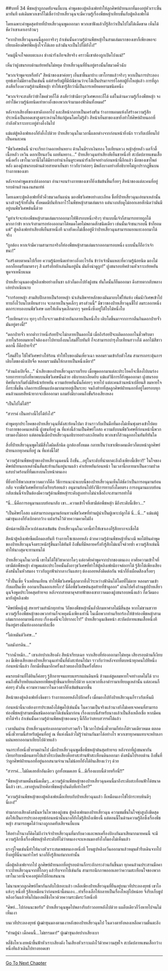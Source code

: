 ##บทที่ 34 พืชหญ้าถูกกดทับจนบี้แบน
คำพูดของตู้หลิงเฟยทำให้ลูกศิษย์ฝ่ายนอกที่มองอยู่หัวเราะขึ้นมาทันที แต่เดิมพวกเขาก็ไม่เชื่อว่าป๋ายเสี่ยวฉุนจะมีความรู้เรื่องพืชหญ้าเทียบชั้นกับตู้หลิงเฟยได้

โดยเฉพาะคำพูดสุดท้ายที่ป๋ายเสี่ยวฉุนพูดออกมา พวกเขาฟังแล้วก็รู้สึกว่าเป็นไปไม่ได้เด็ดขาด เห็นได้ชัดว่าเขาเดาเอาล้วนๆ

“หากป๋ายเสี่ยวฉุนคนนี้ดูออกจริงๆ ถ้าเช่นนั้นความรู้ด้านพืชหญ้าในสามเล่มแรกของเขาก็เพียงพอจะเทียบเคียงศิษย์พี่หญิงโจวได้เลย แล้วมันจะเป็นไปได้ยังไง!”

“คนผู้นี้จงใจตลบตะแลง ช่างน่ารังเกียจเสียจริง คราวนี้เขาต้องถูกเปิดโปงแน่!”

เห็นว่าฝูงชนรอบด้านเย้ยหยันไม่หยุด ป๋ายเสี่ยวฉุนที่ยืนอยู่ตรงนั้นก็ขมวดคิ้วฉับ

“พวกเจ้าพูดจบหรือยัง” สีหน้าของเขาค่อยๆ เย็นชาขึ้นมาบ้าง เขาโกรธแล้วจริงๆ หากเป็นการประลองยุทธ์เขาไม่มีทางเป็นเช่นนี้ แต่สำหรับผู้ที่มีปณิธานว่าจะได้เป็นปรมาจารย์โอสถผู้ยิ่งใหญ่แล้ว การที่ถูกสงสัยเรื่องความรู้ด้านพืชหญ้า ทำให้เขารู้สึกว่านี่เป็นการเหยียดหยามชนิดหนึ่ง

“พวกเจ้าจะสงสัยว่าข้าโชคช่วยก็ได้ สงสัยว่าข้ามีอาวุธวิเศษเยอะก็ได้ แต่ในด้านความรู้เรื่องพืชหญ้า จงอย่าใช้ความรู้น้อยนิดเท่าหางอึ่งของพวกเจ้ามามองฟ้าดินทั้งหมด!”

หลังจากเสียงที่ของเขาดังออกไป และสีหน้ากลายเป็นเคร่งขรึม ร่างกายผอมแห้งก็สร้างความรู้สึกประหนึ่งเป็นยอดเขาสูงตระหง่านให้แก่ผู้คนโดยไม่รู้ตัว สีหน้าเย็นชาของเขายิ่งทำให้ศิษย์ฝ่ายนอกที่กำลังหัวเราะเยาะอยู่ต่างอึ้งงันไป

แม้แต่ตู้หลิงเฟยเองก็ยังอึ้งไปด้วย ป๋ายเสี่ยวฉุนในเวลานี้แตกต่างจากก่อนหน้ายิ่งนัก ราวกับเปลี่ยนไปเป็นคนละคน

“พืชวิเศษต้นนี้ น่าจะเรียกว่าดอกหยินหยาง ด้านในมีรากเงินทอง ใบเทียนหวง หญ้าสุ่ยหลัว ผลจิ่วตี้ เนื้อหลัว เหวิน ดอกเปียนอวิ๋น ผลหันหยาง...” ป๋ายเสี่ยวฉุนทำเสียงหึเย็นชาหนึ่งที สะบัดปลายแขนเสื้อหนึ่งครั้ง เขาในเวลานี้ไม่ได้มีทางท่าน่าเอ็นดูระคนน่ารังเกียจอย่างก่อนหน้านี้อีกแล้ว มือของเขาไพล่หลัง มองฝูงชนรอบด้านด้วยสายตาเย็นชา ราวกับว่าค่อยๆ มีพลังบางอย่างที่อธิบายไม่ถูกปรากฏขึ้นบนร่างกายของเขา

หลังจากคำพูดเขาเปล่งออกมา อำนาจบนร่างกายของเขาก็ยิ่งเข้มข้นขึ้นเรื่อยๆ สีหน้าของแต่ละคนที่อยู่รอบด้านล้วนฉงนสนเท่ห์

โดยเฉพาะตู้หลิงเฟยที่หัวคิ้วขมวดกันแน่น มองพืชวิเศษอย่างละเอียด ชื่อที่ป๋ายเสี่ยวฉุนเอ่ยมาเหล่านั้น นางล้วนรู้จักทั้งสิ้น ทั้งหมดมีบันทึกเอาไว้ในพืชหญ้าสามเล่มแรก แต่นางกลับดูไม่ออกเลยสักนิดว่ามันมีอยู่บนพืชวิเศษต้นนี้ด้วย

“ดูท่าเจ้าจะท่องพืชหญ้าสามเล่มแรกออกมาให้ฟังรอบหนึ่งจริงๆ ทำแบบนี้เจ้าก็สามารถทายถูกได้มากกว่าข้า หากเจ้าสามารถท่องออกมาได้หมดโดยไม่พลาดสักชนิดเดียว เช่นนั้นเจ้าชนะรอบนี้ ข้าก็ยอมแพ้” ตู้หลิงเฟยทำเสียงหึเย็นชาหนึ่งที นางยังคงไม่เชื่ออยู่ดีว่าป๋ายเสี่ยวฉุนสามารถแยกแยะออกมาได้จริง

“ถูกต้อง หากเจ้ามีความสามารถจริงก็ท่องพืชหญ้าสามเล่มแรกออกมารอบหนึ่ง แบบนั้นก็ถือว่าเจ้าชนะ!”

“แสร้งตบตาคนไปเรื่อย ความรู้น้อยนิดเท่าหางอึ่งอะไรกัน ข้าว่าเจ้านั่นแหละที่ความรู้น้อยนิด มองไม่ออกก็ยอมรับมาตรงๆ สิ แสร้งยึกยักเล่นลิ้นอยู่นั่น มันยิ่งน่าดูถูก!” ฝูงชนรอบทิศล้วนหัวเราะเย้ยหยัน พูดจาเหน็บแนม

ป๋ายเสี่ยวฉุนมองตู้หลิงเฟยอย่างเย็นชา แล้วก็มองไปยังฝูงชน ทันใดนั้นก็ยิ้มออกมา ดึงสายตากลับพลางเอ่ยปากเนิบนาบ

“รากร้อยหญ้า สามสิบปีกลายเป็นร้อยหญ้า นำเส้นชีพจรหลักของมันมาอบไฟให้แห้ง เพิ่มน้ำวิเศษเข้าไป ทาบกิ่งไว้บนใบเทียนฮวาง จะกลายเป็นจุดเล็กๆ ตรงส่วนนี้” มีขวาของป๋ายเสี่ยวฉุนชี้ไป ลมระลอกหนึ่งตกกระทบลงบนพืชวิเศษ เผยให้เห็นจุดเล็กมากๆ จุดหนึ่งซึ่งอยู่ใต้ใบไม้หนึ่งใบ

“ใบเทียนฮวาง ทุกๆ เก้าใบจะรวมเข้าด้วยกันกลายเป็นหนึ่งใบ เติบโตขึ้นมาจากการกลืนกินดอกป๋ายจั๋ว มันอยู่ตรงนี้!”

“ดอกป๋ายจั๋ว หากต่ำกว่าหนึ่งร้อยปีจะไม่กลายเป็นดอกไม้ เมื่อถึงร้อยปีจะผลิดอกออกในชั่วพริบตา ภายในร้อยลมหายใจต้องเอาไปทาบกิ่งบนโสมสี่ใบทันที ก็จะสามารถบำรุงใบเทียนฮวางได้ ดอกไม้สีขาวดอกนี้ ก็คือป๋ายจั๋ว!”

“โสมสี่ใบ ใช้ไฟวิเศษย่างให้ร้อน ทำให้ใบของมันเหี่ยวเฉา หลอมรวมเข้ากับตัวโสม สามารถกระตุ้นการเติบโตของผิงเป้ยจื่อ หลอมรวมมันให้กลายเป็นหนึ่งเดียว!”

“ส่วนผิงเป้ยจื่อ...” น้ำเสียงของป๋ายเสี่ยวฉุนราบเรียบ เมื่อพูดออกมาแต่ละประโยคก็จะชี้ลงไปบนร่องรอยการทาบกิ่งที่หาพบบนพืชวิเศษนั้นด้วย อธิบายละเอียดยิบ แม้แต่วิธีการก็ยังพูดออกมา ฝูงชนรอบทิศที่แรกเริ่มยังมีสีหน้าเย้ยหยัน ความเย้ยหยันนั้นก็ค่อยๆ หายไป แต่ละคนล้วนหน้าเปลี่ยนสี ลมหายใจถี่กระชั้นขึ้น เกิดการเปลี่ยนแปลงมากมายอยู่เป็นระยะ จนถึงท้ายที่สุดลูกศิษย์ฝ่ายนอกที่อยู่โดยรอบทุกคนล้วนเผยสีหน้ายากจะเชื่อออกมา แถมยังมีบางคนถึงขั้นร้องเสียงหลง

“เป็นไปไม่ได้!!”

“สวรรค์ เป็นอย่างนี้ไปได้ยังไง!”

คำพูดทุกประโยคของป๋ายเสี่ยวฉุนที่ดังสะท้อนไปมา ล้วนราวกับเป็นมือที่มองไม่เห็นพุ่งตรงเข้าไปตบร่างกายของคนเหล่านี้ ฝูงชนที่อยู่ ณ ที่แห่งนี้ล้วนเป็นศิษย์โอสถ ความลับบนพืชวิเศษที่ก่อนหน้านี้พวกเขามองไม่ออก แต่ตอนนี้เมื่อป๋ายเสี่ยวฉุนอธิบายอย่างละเอียดยิบ พวกเขาก็ล้วนดูออกในทันทีทันใด

สิ่งที่ป๋ายเสี่ยวฉุนพูดไม่มีสิ่งใดผิดสักนิด ถูกต้องทั้งหมด กลายเป็นว่าเขาเพียงคนเดียวก็ตบหน้าลูกศิษย์ฝ่ายนอกทุกคนที่อยู่ ณ ที่แห่งนี้ได้!

‘ความรู้ด้านพืชหญ้าของป๋ายเสี่ยวฉุนคนนี้ ถึงขั้น...อยู่ในระดับที่น่าตกตะลึงถึงเพียงนี้เชียว!!’ ในใจของศิษย์ฝ่ายนอกเหล่านั้นสั่นสะท้านกันอยู่นานแล้ว คำเย้ยหยันก่อนหน้า ในเวลานี้กลายมาเป็นความปวดแสบปวดร้อนที่ทิ่มแทงบนใบหน้าตนเอง

ที่ยิ่งทำให้พวกเขาหวาดผวาก็คือ วิธีการแนะนำแบบนี้ของป๋ายเสี่ยวฉุนเห็นได้ชัดว่าเป็นการอนุมานย้อนกลับ จากพืชวิเศษที่ทาบกิ่งเรียบร้อยแล้ว อนุมานย้อนไปยังวิธีการทาบกิ่งโดยตรง การอนุมานแบบย้อนกลับเช่นนี้จำเป็นต้องมีความรู้ด้านพืชหญ้าระดับสูงอย่างไม่น่าเชื่อถึงจะสามารถทำได้

“นี่...นี่คือการอนุมานแบบย้อนกลับ เขา...ความเข้าใจที่เขามีต่อพืชหญ้า มีถึงระดับนี้เชียว...”

“เป็นศิษย์โอสถ แต่สามารถอนุมานย้อนทวนพืชวิเศษที่ท่านผู้นำเป็นผู้เพาะปลูกได้ นี่...นี่...” แม้แต่ผู้เฒ่าซุนเองก็ยังเบิกตากว้าง แฝงเร้นไว้ด้วยความคาดไม่ถึง

นัยน์ตาหลี่ชิงโหวเปล่งแสงเข้มข้น ป๋ายเสี่ยวฉุนในเวลานี้ทำให้เขาเองก็รู้สึกยากจะเชื่อได้

สีหน้าตู้หลิงเฟยซีดเผือดลงทันที ร่างกายโซเซถอยหลัง ด้วยความรู้ด้านพืชหญ้าที่นางมี พอได้ยินคำพูดของป๋ายเสี่ยวฉุนจึงตระหนักรู้ขึ้นมาได้ทันที ถึงขั้นที่มีหลายครั้งยังรู้สึกไม่แน่ใจด้วยซ้ำ ความรู้สึกเช่นนี้ทำให้นางสุดจะทานทนได้

ป๋ายเสี่ยวฉุนในเวลานี้ เขาไม่ได้ใช้วิชาคาถาใดๆ แต่อาศัยคำพูดจากปากของตนเอง อาศัยความเข้าใจที่เขามีต่อพืชหญ้า คำพูดแต่ละประโยคนั้นดั่งอาวุธวิเศษที่ทำให้ตู้หลิงเฟยมิอาจต่อกรได้ รู้สึกได้เพียงเสียงดังสนั่นในหัวสมอง ราวกับถูกฟ้าผ่ากลางวันแสกๆ ต้องถอยหลังติดต่อกัน หน้าก็ยิ่งเผือดสีลงเรื่อยๆ

“ฮั่วปั้นเซี่ย จิ่วเหยียนเทียน ทำให้พืชวิเศษนี้ถูกตากทิ้งไว้ระหว่างฟ้าดินได้โดยที่ไม่ตาย หลอมรวมเข้ากับผลปั้นเซี่ย ออกมาเป็นดอกเฮยโถว! นี่คือพืชวิเศษต้นสุดท้ายที่ข้าดูออก” ผ่านไปครึ่งก้านธูปป๋ายเสี่ยวฉุนจึงพูดประโยคสุดท้ายจบ หลังจากสายตาดุจสายฟ้าของเขากวาดมองฝูงชนรอบหนึ่งแล้ว ก็ตวัดมองมายังตู้หลิงเฟย

“ศิษย์พี่หญิงตู้ สหายร่วมสำนักทุกท่าน วิถีของพืชหญ้านั้นล้ำลึกมหาศาลไม่มีสิ้นสุด หากไม่ขวนขวาย ความรู้เรื่องพืชหญ้าของพวกท่านก็จะหยุดนิ่งเพียงเท่านี้ ในเมื่อพวกท่านเรียกร้องให้ข้าท่องพืชหญ้าสามเล่มแรกออกมาหนึ่งรอบ เรื่องแค่นี้จะไปยากอะไร!” ป๋ายเสี่ยวฉุนเชิดหน้า สะบัดปลายแขนเสื้อหนึ่งที ยืนอยู่ตรงนั้นท่องออกมาทีละชื่อ

“ไผ่เหมันต์วิเศษ...”

“ผลมังกรดิน...”

“รากน้ำหมึก...” เขาเอ่ยปากเสียงดัง สีหน้าเรียบเฉย จากเสียงที่ท่องออกมาไม่หยุด เสียงรอบด้านก็เงียบลง มีเพียงเสียงของป๋ายเสี่ยวฉุนเท่านั้นที่ดังสะท้อนไปมา ราวกับว่าหลังจากที่ตบหน้าทุกคนไปทีหนึ่งก่อนหน้านี้แล้ว ก็ยกมือขึ้นมาอีกครั้งแล้วตบลงไปเป็นครั้งที่สอง

คนรอบด้านที่ได้ยินก็ค่อยๆ รู้สึกอายจนแทบแทรกแผ่นดินหนี ล้วนแต่สูดลมหายใจอย่างอดไม่ได้ บางคนถึงขั้นรีบหยิบแผ่นหยกพืชหญ้าขึ้นมาเทียบไปด้วย และพวกที่เอาตำรามาเทียบดูเหล่านั้น แต่ละคนก็ค่อยๆ ตัวสั่น ความหวาดผวาในดวงตาก็ยิ่งเข้มข้นมากขึ้น

สีหน้าของตู้หลิงเฟยยิ่งซีดขาว ร่างกายถอยหลังไปอีกครั้ง เมื่อมองไปยังป๋ายเสียวฉุนก็ราวกับเห็นผี

ก่อนหน้านี้นางต้องการประชดถึงได้พูดไปเช่นนั้น ในความเป็นจริงแล้วนางยังไม่เคยเจอคนที่สามารถท่องพืชหญ้าสามหมื่นชนิดออกมาได้เช่นนี้มาก่อน เรื่องแบบนี้สำหรับนางแล้วเป็นสิ่งเหลือเชื่อ หากมีคนทำได้จริง ถ้าเช่นนั้นความรู้ด้านพืชหญ้าของคนๆ นี้ก็ถือว่าสยบสวรรค์ได้แล้ว

เวลาผันผ่าน ป๋ายเสี่ยวฉุนท่องออกมาอย่างรวดเร็ว ใช้เวลาไปหนึ่งชั่วยามก็ท่องได้รวดเดียวหมด ตลอดหนึ่งชั่วยามนี้สำหรับผู้คนที่อยู่ ณ ที่แห่งนี้แล้วไม่รู้ว่าผ่านกันมาได้อย่างไร พวกเขาทุกคนแทบจะหยิบเอาแผ่นหยกออกมาเทียบไปด้วยแล้ว

จนกระทั่งหนึ่งชั่วยามผ่านไป เมื่อป๋ายเสี่ยวฉุนพูดชื่อพืชหญ้าต้นสุดท้ายจบ หลังจากที่ฝูงชนพากันเงียบกริบเหมือนตายไปแล้วก็ระเบิดเสียงฮือฮาสะท้านฟ้าสะเทือนดินออกมา ดังสนั่นไปรอบด้าน ถึงขั้นที่ว่าลูกศิษย์ฝ่ายนอกที่อยู่นอกสนามจำนวนไม่น้อยก็ยังได้ยินเสียงแว่วๆ ด้วย

“สวรรค์...ไม่ผิดเลยสักอันเดียว ถูกทั้งหมดเลย นี่...มีเรื่องแบบนี้ด้วยหรือนี่!!”

“พืชหญ้าสามหมื่นชนิดเต็มๆ...ความรู้ด้านพืชหญ้าของป๋ายเสี่ยวฉุนคนนี้มาถึงระดับสะเทือนฟ้าได้ขนาดนี้แล้ว เขา...เขาอยู่บนป้ายศิลาพืชหญ้าอันดับที่เท่าไหร่?”

“ความรู้ด้านพืชหญ้าของตู้หลิงเฟยเมื่อเทียบกับป๋ายเสี่ยวฉุนแล้ว ก็เหมือนเอาไข่ไปกระทบหินดีๆ นี่เอง!”

ท่ามกลางเสียงดังสนั่นหวั่นไหวของฝูงชน ตู้หลิงเฟยมองป๋ายเสี่ยวฉุน ความขมขื่นในใจพุ่งสูงถึงขีดสุด ต่อให้เป็นการประลองยุทธ์ก่อนหน้านั้นนางก็ยังไม่รู้สึกถึงเพียงนี้ แต่ตอนนี้ในด้านความรู้ลึกซึ้งเรื่องพืชหญ้า สามารถพูดได้ว่านางถูกกดทับเสียจนบี้แบน

ให้อย่างไรนางก็คิดไม่ถึงว่าเจ้าป๋ายเสี่ยวฉุนที่มากับดวงและพกเครื่องป้องกันมาเสียมากมายคนนี้ จะมีความรู้ลึกซึ้งเรื่องพืชหญ้าถึงระดับที่ไม่ว่าตนเองจะแหงนมองยังไงก็มองไม่เห็นแล้ว

แรงจู่โจมเช่นนี้ทำให้นางหัวเราะสมเพชตนเองหนึ่งที โยนธูปหลิงอวิ๋นออกมาแล้วหมุนตัวรีบเดินจากไป ยิ่งอยู่ที่นี่นานเท่าไหร่ นางก็ยิ่งรู้สึกแย่มากเท่านั้น

เมื่อตู้หลิงเฟยจากไป ลูกศิษย์ฝ่ายนอกที่อยู่รอบด้านก็กระอักกระอ่วนกันขึ้นมา ทุกคนล้วนประสานมือคารวะป๋ายเสี่ยวฉุนจากที่ไกลๆ แล้วรีบจากไปเช่นกัน สามารถนึกภาพออกเลยว่าความสะเทือนใจของพวกเขาในเวลานี้จะคงอยู่ต่อไปอีกแสนนาน

ไม่นานพวกลูกศิษย์ก็พากันกลับไปเยอะแล้ว เหลือเพียงป๋ายเสี่ยวฉุนที่ยืนอยู่บนเวทีประลองยุทธ์ เขาไอแห้งๆ หนึ่งที รู้สึกเหมือนว่าก่อนหน้านี้ตนเอง...ทำเรื่องเล็กให้กลายเป็นเรื่องใหญ่ไปหน่อย จึงรีบเก็บธูปหลิงอวิ๋นแล้วหันไปมองหลี่ชิงโหวด้วยความระมัดระวังหนึ่งที

“ศิษย์...ไปก่อนนะขอรับ” ป๋ายเสี่ยวฉุนพูดไปพลางรีบก้าวถอยหลังไปด้วย แผล็บเดียวก็วิ่งหายไปจนไม่เห็นเงา

บนเวทีประลองยุทธ์ ผู้เฒ่าซุนมองตามเงาหลังของป๋ายเสี่ยวฉุนไป ในดวงตายังหลงเหลือความตื่นตะลึง

“ท่านผู้นำ เด็กคนนี้...ไม่ธรรมดา!” ผู้เฒ่าซุนเอ่ยปากเสียงเบา

หลี่ชิงโหวเงยหน้าขึ้นฟ้าหัวเราะเสียงดัง ในเสียงหัวเราะแฝงไว้ด้วยความสุขใจ สะบัดปลายแขนเสื้อกว้างหนึ่งทีแล้วเดินไปทางยอดเขา

----------



[Go To Next Chapter]( ./35.md)